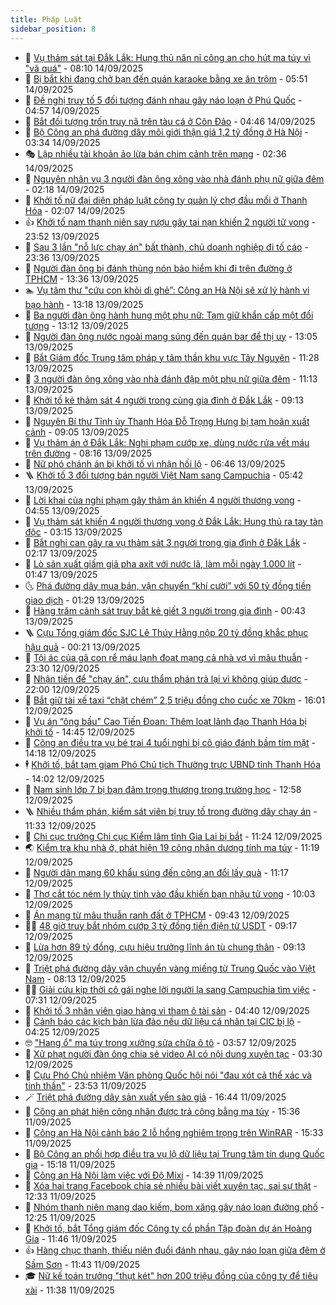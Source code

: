 ```yaml
---
title: Pháp Luật
sidebar_position: 8
---
```


<!-- dantri-phap-luat:START -->
- 🌊 [Vụ thảm sát tại Đắk Lắk: Hung thủ năn nỉ công an cho hút ma túy vì &quot;vã quá&quot;](https://dantri.com.vn/phap-luat/vu-tham-sat-tai-dak-lak-hung-thu-nan-ni-cong-an-cho-hut-ma-tuy-vi-va-qua-20250914144411142.htm) - 08:10 14/09/2025
- 🐲 [Bị bắt khi đang chở bạn đến quán karaoke bằng xe ăn trộm](https://dantri.com.vn/phap-luat/bi-bat-khi-dang-cho-ban-den-quan-karaoke-bang-xe-an-trom-20250914103913536.htm) - 05:51 14/09/2025
- 🌁 [Đề nghị truy tố 5 đối tượng đánh nhau gây náo loạn ở Phú Quốc](https://dantri.com.vn/phap-luat/de-nghi-truy-to-5-doi-tuong-danh-nhau-gay-nao-loan-o-phu-quoc-20250914110503787.htm) - 04:57 14/09/2025
- 🎃 [Bắt đối tượng trốn truy nã trên tàu cá ở Côn Đảo](https://dantri.com.vn/phap-luat/bat-doi-tuong-tron-truy-na-tren-tau-ca-o-con-dao-20250914103133390.htm) - 04:46 14/09/2025
- 🦅 [Bộ Công an phá đường dây môi giới thận giá 1,2 tỷ đồng ở Hà Nội](https://dantri.com.vn/phap-luat/bo-cong-an-pha-duong-day-moi-gioi-than-gia-12-ty-dong-o-ha-noi-20250914103201563.htm) - 03:34 14/09/2025
- 🎭 [Lập nhiều tài khoản ảo lừa bán chim cảnh trên mạng](https://dantri.com.vn/phap-luat/lap-nhieu-tai-khoan-ao-lua-ban-chim-canh-tren-mang-20250914090333585.htm) - 02:36 14/09/2025
- 🤗 [Nguyên nhân vụ 3 người đàn ông xông vào nhà đánh phụ nữ giữa đêm](https://dantri.com.vn/phap-luat/nguyen-nhan-vu-3-nguoi-dan-ong-xong-vao-nha-danh-phu-nu-giua-dem-20250914090246756.htm) - 02:18 14/09/2025
- 🚀 [Khởi tố nữ đại diện pháp luật công ty quản lý chợ đầu mối ở Thanh Hóa](https://dantri.com.vn/phap-luat/khoi-to-nu-dai-dien-phap-luat-cong-ty-quan-ly-cho-dau-moi-o-thanh-hoa-20250914083206184.htm) - 02:07 14/09/2025
- 👍 [Khởi tố nam thanh niên say rượu gây tai nạn khiến 2 người tử vong](https://dantri.com.vn/phap-luat/khoi-to-nam-thanh-nien-say-ruou-gay-tai-nan-khien-2-nguoi-tu-vong-20250913232627846.htm) - 23:52 13/09/2025
- 🧐 [Sau 3 lần &quot;nỗ lực chạy án&quot; bất thành, chủ doanh nghiệp đi tố cáo](https://dantri.com.vn/phap-luat/sau-3-lan-no-luc-chay-an-bat-thanh-chu-doanh-nghiep-di-to-cao-20250914012216050.htm) - 23:36 13/09/2025
- 🫶 [Người đàn ông bị đánh thủng nón bảo hiểm khi đi trên đường ở TPHCM](https://dantri.com.vn/phap-luat/nguoi-dan-ong-bi-danh-thung-non-bao-hiem-khi-di-tren-duong-o-tphcm-20250913195206140.htm) - 13:36 13/09/2025
- 🏊 [Vụ tâm thư &quot;cứu con khỏi dì ghẻ”: Công an Hà Nội sẽ xử lý hành vi bạo hành](https://dantri.com.vn/phap-luat/vu-tam-thu-cuu-con-khoi-di-ghe-cong-an-ha-noi-se-xu-ly-hanh-vi-bao-hanh-20250913201344894.htm) - 13:18 13/09/2025
- 🌋 [Ba người đàn ông hành hung một phụ nữ: Tạm giữ khẩn cấp một đối tượng](https://dantri.com.vn/phap-luat/ba-nguoi-dan-ong-hanh-hung-mot-phu-nu-tam-giu-khan-cap-mot-doi-tuong-20250913195559596.htm) - 13:12 13/09/2025
- 👹 [Người đàn ông nước ngoài mang súng đến quán bar để thị uy](https://dantri.com.vn/phap-luat/nguoi-dan-ong-nuoc-ngoai-mang-sung-den-quan-bar-de-thi-uy-20250913185424485.htm) - 13:05 13/09/2025
- 🫣 [Bắt Giám đốc Trung tâm pháp y tâm thần khu vực Tây Nguyên](https://dantri.com.vn/phap-luat/bat-giam-doc-trung-tam-phap-y-tam-than-khu-vuc-tay-nguyen-20250913181240375.htm) - 11:28 13/09/2025
- 🎃 [3 người đàn ông xông vào nhà đánh đập một phụ nữ giữa đêm](https://dantri.com.vn/phap-luat/3-nguoi-dan-ong-xong-vao-nha-danh-dap-mot-phu-nu-giua-dem-20250913180200952.htm) - 11:13 13/09/2025
- 🌝 [Khởi tố kẻ thảm sát 4 người trong cùng gia đình ở Đắk Lắk](https://dantri.com.vn/phap-luat/khoi-to-ke-tham-sat-4-nguoi-trong-cung-gia-dinh-o-dak-lak-20250913160431518.htm) - 09:13 13/09/2025
- 🚀 [Nguyên Bí thư Tỉnh ủy Thanh Hóa Đỗ Trọng Hưng bị tạm hoãn xuất cảnh](https://dantri.com.vn/phap-luat/nguyen-bi-thu-tinh-uy-thanh-hoa-do-trong-hung-bi-tam-hoan-xuat-canh-20250913150429254.htm) - 09:05 13/09/2025
- 🥷 [Vụ thảm án ở Đắk Lắk: Nghi phạm cướp xe, dùng nước rửa vết máu trên đường](https://dantri.com.vn/phap-luat/vu-tham-an-o-dak-lak-nghi-pham-cuop-xe-dung-nuoc-rua-vet-mau-tren-duong-20250913144356924.htm) - 08:16 13/09/2025
- 👺 [Nữ phó chánh án bị khởi tố vì nhận hối lộ](https://dantri.com.vn/phap-luat/nu-pho-chanh-an-bi-khoi-to-vi-nhan-hoi-lo-20250913125129831.htm) - 06:46 13/09/2025
- 🪜 [Khởi tố 3 đối tượng bán người Việt Nam sang Campuchia](https://dantri.com.vn/phap-luat/khoi-to-3-doi-tuong-ban-nguoi-viet-nam-sang-campuchia-20250913120435632.htm) - 05:42 13/09/2025
- 🦄 [Lời khai của nghi phạm gây thảm án khiến 4 người thương vong](https://dantri.com.vn/phap-luat/loi-khai-cua-nghi-pham-gay-tham-an-khien-4-nguoi-thuong-vong-20250913112214597.htm) - 04:55 13/09/2025
- 🦍 [Vụ thảm sát khiến 4 người thương vong ở Đắk Lắk: Hung thủ ra tay tàn độc](https://dantri.com.vn/phap-luat/vu-tham-sat-khien-4-nguoi-thuong-vong-o-dak-lak-hung-thu-ra-tay-tan-doc-20250913095102349.htm) - 03:15 13/09/2025
- 🌁 [Bắt nghi can gây ra vụ thảm sát 3 người trong gia đình ở Đắk Lắk](https://dantri.com.vn/phap-luat/bat-nghi-can-gay-ra-vu-tham-sat-3-nguoi-trong-gia-dinh-o-dak-lak-20250913085706369.htm) - 02:17 13/09/2025
- 💯 [Lò sản xuất giấm giả pha axit với nước lã, làm mỗi ngày 1.000 lít](https://dantri.com.vn/phap-luat/lo-san-xuat-giam-gia-pha-axit-voi-nuoc-la-lam-moi-ngay-1000-lit-20250913081709545.htm) - 01:47 13/09/2025
- 🌜 [Phá đường dây mua bán, vận chuyển “khí cười” với 50 tỷ đồng tiền giao dịch](https://dantri.com.vn/phap-luat/pha-duong-day-mua-ban-van-chuyen-khi-cuoi-voi-50-ty-dong-tien-giao-dich-20250913075427070.htm) - 01:29 13/09/2025
- 👹 [Hàng trăm cảnh sát truy bắt kẻ giết 3 người trong gia đình](https://dantri.com.vn/phap-luat/hang-tram-canh-sat-truy-bat-ke-giet-3-nguoi-trong-gia-dinh-20250913070709351.htm) - 00:43 13/09/2025
- 🪜 [Cựu Tổng giám đốc SJC Lê Thúy Hằng nộp 20 tỷ đồng khắc phục hậu quả](https://dantri.com.vn/phap-luat/cuu-tong-giam-doc-sjc-le-thuy-hang-nop-20-ty-dong-khac-phuc-hau-qua-20250912095351487.htm) - 00:21 13/09/2025
- 🦩 [Tội ác của gã con rể máu lạnh đoạt mạng cả nhà vợ vì mâu thuẫn](https://dantri.com.vn/phap-luat/toi-ac-cua-ga-con-re-mau-lanh-doat-mang-ca-nha-vo-vi-mau-thuan-20250913025301032.htm) - 23:30 12/09/2025
- 💂 [Nhận tiền để &quot;chạy án&quot;, cựu thẩm phán trả lại vì không giúp được](https://dantri.com.vn/phap-luat/nhan-tien-de-chay-an-cuu-tham-phan-tra-lai-vi-khong-giup-duoc-20250912231518132.htm) - 22:00 12/09/2025
- 💃 [Bắt giữ tài xế taxi “chặt chém” 2,5 triệu đồng cho cuốc xe 70km](https://dantri.com.vn/phap-luat/bat-giu-tai-xe-taxi-chat-chem-25-trieu-dong-cho-cuoc-xe-70km-20250912230223448.htm) - 16:01 12/09/2025
- 🧐 [Vụ án “ông bầu&quot; Cao Tiến Đoan: Thêm loạt lãnh đạo Thanh Hóa bị khởi tố](https://dantri.com.vn/phap-luat/vu-an-ong-bau-cao-tien-doan-them-loat-lanh-dao-thanh-hoa-bi-khoi-to-20250912213044964.htm) - 14:45 12/09/2025
- 🤗 [Công an điều tra vụ bé trai 4 tuổi nghi bị cô giáo đánh bầm tím mặt](https://dantri.com.vn/phap-luat/cong-an-dieu-tra-vu-be-trai-4-tuoi-nghi-bi-co-giao-danh-bam-tim-mat-20250912211758467.htm) - 14:18 12/09/2025
- 🕴 [Khởi tố, bắt tạm giam Phó Chủ tịch Thường trực UBND tỉnh Thanh Hóa](https://dantri.com.vn/phap-luat/khoi-to-bat-tam-giam-pho-chu-tich-thuong-truc-ubnd-tinh-thanh-hoa-20250912205056082.htm) - 14:02 12/09/2025
- 🐎 [Nam sinh lớp 7 bị bạn đâm trọng thương trong trường học](https://dantri.com.vn/phap-luat/nam-sinh-lop-7-bi-ban-dam-trong-thuong-trong-truong-hoc-20250912191546970.htm) - 12:58 12/09/2025
- 🪜 [Nhiều thẩm phán, kiểm sát viên bị truy tố trong đường dây chạy án](https://dantri.com.vn/phap-luat/nhieu-tham-phan-kiem-sat-vien-bi-truy-to-trong-duong-day-chay-an-20250912182503541.htm) - 11:33 12/09/2025
- 🤭 [Chi cục trưởng Chi cục Kiểm lâm tỉnh Gia Lai bị bắt](https://dantri.com.vn/phap-luat/chi-cuc-truong-chi-cuc-kiem-lam-tinh-gia-lai-bi-bat-20250912175701893.htm) - 11:24 12/09/2025
- 🌏 [Kiểm tra khu nhà ở, phát hiện 19 công nhân dương tính ma túy](https://dantri.com.vn/phap-luat/kiem-tra-khu-nha-o-phat-hien-19-cong-nhan-duong-tinh-ma-tuy-20250912181058849.htm) - 11:19 12/09/2025
- 🎃 [Người dân mang 60 khẩu súng đến công an đổi lấy quà](https://dantri.com.vn/phap-luat/nguoi-dan-mang-60-khau-sung-den-cong-an-doi-lay-qua-20250912180521789.htm) - 11:17 12/09/2025
- 🗽 [Thợ cắt tóc ném ly thủy tinh vào đầu khiến bạn nhậu tử vong](https://dantri.com.vn/phap-luat/tho-cat-toc-nem-ly-thuy-tinh-vao-dau-khien-ban-nhau-tu-vong-20250912164909775.htm) - 10:03 12/09/2025
- 🌁 [Án mạng từ mâu thuẫn ranh đất ở TPHCM](https://dantri.com.vn/phap-luat/an-mang-tu-mau-thuan-ranh-dat-o-tphcm-20250912152523384.htm) - 09:43 12/09/2025
- 🧑‍💻 [48 giờ truy bắt nhóm cướp 3 tỷ đồng tiền điện tử USDT](https://dantri.com.vn/phap-luat/48-gio-truy-bat-nhom-cuop-3-ty-dong-tien-dien-tu-usdt-20250912161349581.htm) - 09:17 12/09/2025
- 🌮 [Lừa hơn 89 tỷ đồng, cựu hiệu trưởng lĩnh án tù chung thân](https://dantri.com.vn/phap-luat/lua-hon-89-ty-dong-cuu-hieu-truong-linh-an-tu-chung-than-20250912160541951.htm) - 09:13 12/09/2025
- 🤗 [Triệt phá đường dây vận chuyển vàng miếng từ Trung Quốc vào Việt Nam](https://dantri.com.vn/phap-luat/triet-pha-duong-day-van-chuyen-vang-mieng-tu-trung-quoc-vao-viet-nam-20250912144347718.htm) - 08:13 12/09/2025
- 👨‍🏫 [Giải cứu kịp thời cô gái nghe lời người lạ sang Campuchia tìm việc](https://dantri.com.vn/phap-luat/giai-cuu-kip-thoi-co-gai-nghe-loi-nguoi-la-sang-campuchia-tim-viec-20250912140601748.htm) - 07:31 12/09/2025
- 🎉 [Khởi tố 3 nhân viên giao hàng vì tham ô tài sản](https://dantri.com.vn/phap-luat/khoi-to-3-nhan-vien-giao-hang-vi-tham-o-tai-san-20250912113252976.htm) - 04:40 12/09/2025
- 🤗 [Cảnh báo các kịch bản lừa đảo nếu dữ liệu cá nhân tại CIC bị lộ](https://dantri.com.vn/phap-luat/canh-bao-cac-kich-ban-lua-dao-neu-du-lieu-ca-nhan-tai-cic-bi-lo-20250912100909793.htm) - 04:25 12/09/2025
- 🤓 [&quot;Hang ổ&quot; ma túy trong xưởng sửa chữa ô tô](https://dantri.com.vn/phap-luat/hang-o-ma-tuy-trong-xuong-sua-chua-o-to-20250912104741353.htm) - 03:57 12/09/2025
- 👹 [Xử phạt người đàn ông chia sẻ video AI có nội dung xuyên tạc](https://dantri.com.vn/phap-luat/xu-phat-nguoi-dan-ong-chia-se-video-ai-co-noi-dung-xuyen-tac-20250912101030779.htm) - 03:30 12/09/2025
- 🐘 [Cựu Phó Chủ nhiệm Văn phòng Quốc hội nói &quot;đau xót cả thể xác và tinh thần&quot;](https://dantri.com.vn/phap-luat/cuu-pho-chu-nhiem-van-phong-quoc-hoi-noi-dau-xot-ca-the-xac-va-tinh-than-20250912003655162.htm) - 23:53 11/09/2025
- 🪄 [Triệt phá đường dây sản xuất yến sào giả](https://dantri.com.vn/phap-luat/triet-pha-duong-day-san-xuat-yen-sao-gia-20250911223441237.htm) - 16:44 11/09/2025
- 💄 [Công an phát hiện công nhân được trả công bằng ma túy](https://dantri.com.vn/phap-luat/cong-an-phat-hien-cong-nhan-duoc-tra-cong-bang-ma-tuy-20250911223159279.htm) - 15:36 11/09/2025
- 🐎 [Công an Hà Nội cảnh báo 2 lỗ hổng nghiêm trọng trên WinRAR](https://dantri.com.vn/phap-luat/cong-an-ha-noi-canh-bao-2-lo-hong-nghiem-trong-tren-winrar-20250911222036855.htm) - 15:33 11/09/2025
- 💯 [Bộ Công an phối hợp điều tra vụ lộ dữ liệu tại Trung tâm tín dụng Quốc gia](https://dantri.com.vn/phap-luat/bo-cong-an-phoi-hop-dieu-tra-vu-lo-du-lieu-tai-trung-tam-tin-dung-quoc-gia-20250911220233959.htm) - 15:18 11/09/2025
- 💯 [Công an Hà Nội làm việc với Độ Mixi](https://dantri.com.vn/phap-luat/cong-an-ha-noi-lam-viec-voi-do-mixi-20250911212924311.htm) - 14:39 11/09/2025
- 🌈 [Xóa hai trang Facebook chia sẻ nhiều bài viết xuyên tạc, sai sự thật](https://dantri.com.vn/phap-luat/xoa-hai-trang-facebook-chia-se-nhieu-bai-viet-xuyen-tac-sai-su-that-20250911192602469.htm) - 12:33 11/09/2025
- 🧠 [Nhóm thanh niên mang dao kiếm, bom xăng gây náo loạn đường phố](https://dantri.com.vn/phap-luat/nhom-thanh-nien-mang-dao-kiem-bom-xang-gay-nao-loan-duong-pho-20250911191904367.htm) - 12:25 11/09/2025
- 🌈 [Khởi tố, bắt Tổng giám đốc Công ty cổ phần Tập đoàn dự án Hoàng Gia](https://dantri.com.vn/phap-luat/khoi-to-bat-tong-giam-doc-cong-ty-co-phan-tap-doan-du-an-hoang-gia-20250911181748528.htm) - 11:46 11/09/2025
- 👍 [Hàng chục thanh, thiếu niên đuổi đánh nhau, gây náo loạn giữa đêm ở Sầm Sơn](https://dantri.com.vn/phap-luat/hang-chuc-thanh-thieu-nien-duoi-danh-nhau-gay-nao-loan-giua-dem-o-sam-son-20250911180811070.htm) - 11:43 11/09/2025
- 🎓 [Nữ kế toán trưởng &quot;thụt két&quot; hơn 200 triệu đồng của công ty để tiêu xài](https://dantri.com.vn/phap-luat/nu-ke-toan-truong-thut-ket-hon-200-trieu-dong-cua-cong-ty-de-tieu-xai-20250911180641920.htm) - 11:38 11/09/2025<!-- dantri-phap-luat:END -->
